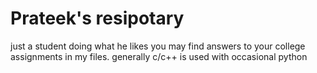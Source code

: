 # Prateek's resipotary
just a student doing what he likes
you may find answers to your college assignments in my files.
generally c/c++ is used with occasional python
